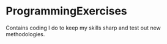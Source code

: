 ProgrammingExercises
====================

Contains coding I do to keep my skills sharp and test out new methodologies.